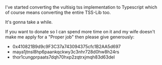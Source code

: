 I've started converting the vultisig tss implementation to Typescript which of course means converting the entire TSS-Lib too.

It's gonna take a while.

If you want to donate so I can spend more time on it and my wife doesn't make me apply for a "Proper job" then please give generously:

- 0x410821B9d9c9F3C37a743094375cfc1B2AA5d697
- maya1jtnsl8hp6paankqckwy3c3nhr728d0hw8h24rs
- thor1cungprpaats7dqh70hxp2zqtrxjmqh83d63del
